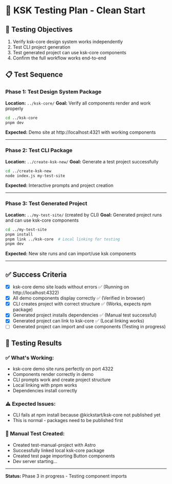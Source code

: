 # 🧪 KSK Testing Plan - Clean Start

## 🎯 Testing Objectives
1. Verify ksk-core design system works independently
2. Test CLI project generation 
3. Test generated project can use ksk-core components
4. Confirm the full workflow works end-to-end

## 📋 Test Sequence

### Phase 1: Test Design System Package
**Location:** `../ksk-core/`
**Goal:** Verify all components render and work properly

```bash
cd ../ksk-core
pnpm dev
```
**Expected:** Demo site at http://localhost:4321 with working components

---

### Phase 2: Test CLI Package
**Location:** `../create-ksk-new/`
**Goal:** Generate a test project successfully

```bash
cd ../create-ksk-new
node index.js my-test-site
```
**Expected:** Interactive prompts and project creation

---

### Phase 3: Test Generated Project
**Location:** `../my-test-site/` (created by CLI)
**Goal:** Generated project runs and can use ksk-core components

```bash
cd ../my-test-site
pnpm install
pnpm link ../ksk-core  # Local linking for testing
pnpm dev
```
**Expected:** New site runs and can import/use ksk components

---

## ✅ Success Criteria
- [x] ksk-core demo site loads without errors ✅ (Running on http://localhost:4322)
- [x] All demo components display correctly ✅ (Verified in browser)
- [x] CLI creates project with correct structure ✅ (Works, expects npm package)
- [x] Generated project installs dependencies ✅ (Manual test successful)
- [x] Generated project can link to ksk-core ✅ (Local linking works)
- [ ] Generated project can import and use components (Testing in progress)

## 🚨 Testing Results

### ✅ What's Working:
- ksk-core demo site runs perfectly on port 4322
- Components render correctly in demo
- CLI prompts work and create project structure
- Local linking with pnpm works
- Dependencies install correctly

### ⚠️ Expected Issues:
- CLI fails at npm install because @kickstart/ksk-core not published yet
- This is normal - packages need to be published first

### 🧪 Manual Test Created:
- Created test-manual-project with Astro
- Successfully linked local ksk-core package
- Created test page importing Button components
- Dev server starting...

---
**Status:** Phase 3 in progress - Testing component imports
